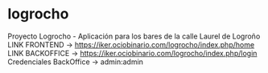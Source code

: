 # logrocho
Proyecto Logrocho - Aplicación para los bares de la calle Laurel de Logroño 
LINK FRONTEND -> https://iker.ociobinario.com/logrocho/index.php/home
LINK BACKOFFICE -> https://iker.ociobinario.com/logrocho/index.php/login
  Credenciales BackOffice -> admin:admin

